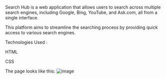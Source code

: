 Search Hub is a web application that allows users to search across multiple search engines, including Google, Bing, YouTube, and Ask.com, all from a single interface. 

This platform aims to streamline the searching process by providing quick access to various search engines.

Technologies Used :

 HTML
 
 CSS
 
The page looks like this:
![image](https://github.com/user-attachments/assets/b8388da4-9d08-4fa5-84cf-23f29566ce44)
